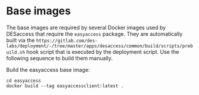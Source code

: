 Base images
============================

The base images are required by several Docker images used by DESaccess that require the `easyaccess` package. They are automatically built via the `https://gitlab.com/des-labs/deployment/-/tree/master/apps/desaccess/common/build/scripts/prebuild.sh` hook script that is executed by the deployment script. Use the following sequence to build them manually.

Build the easyaccess base image:
```
cd easyaccess
docker build --tag easyaccessclient:latest .
```
